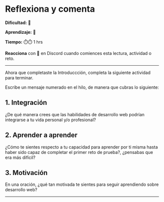 # Reflexiona y comenta

**Dificultad:** 🌻 

**Aprendizaje:** 🍯 

**Tiempo:** ⏱️⏱️ 1 hrs

**Reacciona** con 👀 en Discord cuando comiences esta lectura, actividad o reto.

---

Ahora que completaste la Introduccción, completa la siguiente actividad para terminar.

Escribe un mensaje numerado en el hilo, de manera que cubras lo siguiente:

## 1. Integración

¿De qué manera crees que las habilidades de desarrollo web podrían integrarse a tu vida personal y/o profesional?

## 2. Aprender a aprender

¿Cómo te sientes respecto a tu capacidad para aprender por ti misma hasta haber sido capaz de completar el primer reto de prueba?, ¿pensabas que era más difícil?

## 3. Motivación

En una oración, ¿qué tan motivada te sientes para seguir aprendiendo sobre desarrollo web?

---
